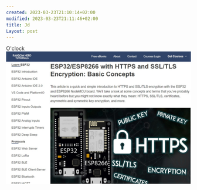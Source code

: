 ```yaml
---
created: 2023-03-23T21:10:14+02:00
modified: 2023-03-23T21:11:46+02:00
title: Jd
Layout: post
---
```


O'clock ![Image](../assets/ae7440ea749ca2870977b4132993b8b0.jpg)
